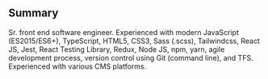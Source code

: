 ## Summary

Sr. front end software engineer. Experienced with modern JavaScript (ES2015/ES6+), TypeScript, HTML5, CSS3, Sass (.scss), Tailwindcss, React JS, Jest, React Testing Library, Redux, Node JS, npm, yarn, agile development process, version control using Git (command line), and TFS. Experienced with various CMS platforms.